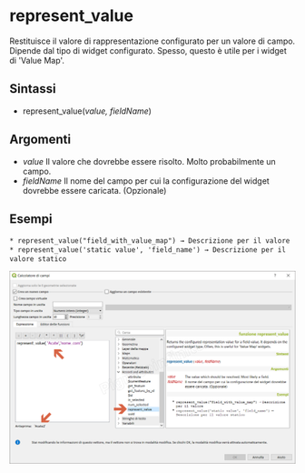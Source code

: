 # represent_value

Restituisce il valore di rappresentazione configurato per un valore di campo. Dipende dal tipo di widget configurato. Spesso, questo è utile per i widget di 'Value Map'.

## Sintassi

* represent_value(*value, fieldName*)

## Argomenti

* *value* Il valore che dovrebbe essere risolto. Molto probabilmente un campo.
* *fieldName* Il nome del campo per cui la configurazione del widget dovrebbe essere caricata. (Opzionale)

## Esempi
```
* represent_value("field_with_value_map") → Descrizione per il valore
* represent_value('static value', 'field_name') → Descrizione per il valore statico
```

![](/img/record_e_attributi/represent_value1.png)